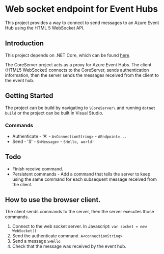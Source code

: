 # Web socket endpoint for Event Hubs
This project provides a way to connect to send messages to an Azure Event Hub using the 
HTML 5 WebSocket API.

## Introduction
This project depends on .NET Core, which can be found [here](https://www.microsoft.com/net/core).

The CoreServer project acts as a proxy for Azure Event Hubs. The 
client (HTML5 WebSocket) connects to the CoreServer, sends
authentication information, then the server sends the messages
received from the client to the event hub.

## Getting Started
The project can be build by navigating to `\CoreServer\` and running
`dotnet build` or the project can be built in Visual Studio.

### Commands
   * Authenticate - 'A' - `A<ConnectionString>` - `AEndpoint=...`
   * Send - 'S' - `S<Message>` - `SHello, world!`

## Todo
 * Finish receive command.
 * Persistent commands - Add a command that tells the server to keep
 using the same command for each subsequent message received from
 the client.

## How to use the browser client.
The client sends commands to the server, then the server executes those commands.

1. Connect to the web socket server.
    In Javascript: `var socket = new WebSocket()`
2. Send the authenticate command.
   `A<connectionString>`
3. Send a message
   `SHello`
4. Check that the message was received by the event hub.

